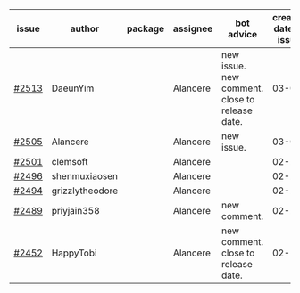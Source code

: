 | issue | author | package | assignee | bot advice | created date of issue | target release date | date from target |
| ------ | ------ | ------ | ------ | ------ | ------ | ------ | :-----: |
| [#2513](https://github.com/Azure/sdk-release-request/issues/2513) | DaeunYim |  | Alancere | new issue. new comment. close to release date.  | 03-03 | 03-07 | 0 |
| [#2505](https://github.com/Azure/sdk-release-request/issues/2505) | Alancere |  | Alancere | new issue. | 03-03 | 03-17 |  |
| [#2501](https://github.com/Azure/sdk-release-request/issues/2501) | clemsoft |  | Alancere |  | 02-28 | 03-14 |  |
| [#2496](https://github.com/Azure/sdk-release-request/issues/2496) | shenmuxiaosen |  | Alancere |  | 02-25 | 03-01 |  |
| [#2494](https://github.com/Azure/sdk-release-request/issues/2494) | grizzlytheodore |  | Alancere |  | 02-25 | 03-01 |  |
| [#2489](https://github.com/Azure/sdk-release-request/issues/2489) | priyjain358 |  | Alancere | new comment. | 02-25 | 03-14 |  |
| [#2452](https://github.com/Azure/sdk-release-request/issues/2452) | HappyTobi |  | Alancere | new comment. close to release date.  | 02-16 | 03-09 | 1 |
